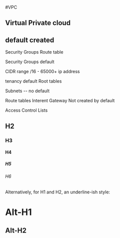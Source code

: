 #VPC 

Virtual Private cloud
----------------------

	
## default created

Security Groups
		Route table
		

Security Groups
		default

CIDR range
/16 - 65000+ ip address

tenancy default 
	Root tables

Subnets
   -- no default

Route tables
	Interent Gateway
	   Not created by default

Access Control Lists


## H2
### H3
#### H4
##### H5
###### H6


Alternatively, for H1 and H2, an underline-ish style:

Alt-H1
======

Alt-H2
------
